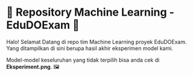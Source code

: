 # 🚀 Repository Machine Learning - EduDOExam 🌟

Halo! Selamat Datang di repo tim Machine Learning proyek EduDOExam. Yang ditampilkan di sini berupa hasil akhir eksperimen model kami.

Model-model keseluruhan yang tidak terpilih bisa anda cek di **Eksperiment.png**. 🖼️

 
